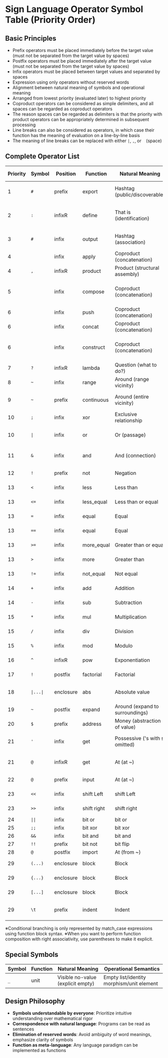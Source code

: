 # Sign Language Operator Symbol Table (Priority Order)

## Basic Principles
- Prefix operators must be placed immediately before the target value (must not be separated from the target value by spaces)
- Postfix operators must be placed immediately after the target value (must not be separated from the target value by spaces)
- Infix operators must be placed between target values and separated by spaces
- Expression using only operators without reserved words
- Alignment between natural meaning of symbols and operational meaning
- Arranged from lowest priority (evaluated later) to highest priority
- Coproduct operators can be considered as simple delimiters, and all spaces can be regarded as coproduct operators
- The reason spaces can be regarded as delimiters is that the priority with product operators can be appropriately determined in subsequent processing
- Line breaks can also be considered as operators, in which case their function has the meaning of evaluation on a line-by-line basis
- The meaning of line breaks can be replaced with either `|`, `,`, or ` ` (space)

## Complete Operator List

| Priority | Symbol | Position | Function | Natural Meaning | Operational Semantics |
|----------|--------|----------|----------|-----------------|---------------------|
| 1 | `#` | prefix | export | Hashtag (public/discoverable) | Make name discoverable from outside |
| 2 | `:` | infixR | define | That is (identification) | Bind left-hand name to right-hand value |
| 3 | `#` | infix | output | Hashtag (association) | Associate data with address |
| 4 | ` ` | infix | apply | Coproduct (concatenation) | Function application |
| 4 | `,` | infixR | product | Product (structural assembly) | List construction |
| 5 | ` ` | infix | compose | Coproduct (concatenation) | Left-associative function composition |
| 6 | ` ` | infix | push | Coproduct (concatenation) | Add to list |
| 6 | ` ` | infix | concat | Coproduct (concatenation) | List concatenation |
| 6 | ` ` | infix | construct | Coproduct (concatenation) | Left-associative list construction |
| 7 | `?` | infixR | lambda | Question (what to do?) | Function definition |
| 8 | `~` | infix | range | Around (range vicinity) | Range list construction |
| 9 | `~` | prefix | continuous | Around (entire vicinity) | Continuous list construction |
| 10 | `;` | infix | xor | Exclusive relationship | Exclusive logical OR |
| 10 | `\|` | infix | or | Or (passage) | Logical OR (short-circuit evaluation) |
| 11 | `&` | infix | and | And (connection) | Logical AND (short-circuit evaluation) |
| 12 | `!` | prefix | not | Negation | Logical negation |
| 13 | `<` | infix | less | Less than | Comparison operation |
| 13 | `<=` | infix | less_equal | Less than or equal | Comparison operation |
| 13 | `=` | infix | equal | Equal | Comparison operation |
| 13 | `==` | infix | equal | Equal | Comparison operation |
| 13 | `>=` | infix | more_equal | Greater than or equal | Comparison operation |
| 13 | `>` | infix | more | Greater than | Comparison operation |
| 13 | `!=` | infix | not_equal | Not equal | Comparison operation |
| 14 | `+` | infix | add | Addition | Arithmetic operation |
| 14 | `-` | infix | sub | Subtraction | Arithmetic operation |
| 15 | `*` | infix | mul | Multiplication | Arithmetic operation |
| 15 | `/` | infix | div | Division | Arithmetic operation |
| 15 | `%` | infix | mod | Modulo | Arithmetic operation |
| 16 | `^` | infixR | pow | Exponentiation | Exponential operation |
| 17 | `!` | postfix | factorial | Factorial | Factorial operation |
| 18 | `\|...\|` | enclosure | abs | Absolute value | Absolute value operation |
| 19 | `~` | postfix | expand | Around (expand to surroundings) | Expansion |
| 20 | `$` | prefix | address | Money (abstraction of value) | Address acquisition |
| 21 | `'` | infix | get | Possessive ('s with s omitted) | Get value from structure |
| 21 | `@` | infixR | get | At (at ~) | Get value from structure |
| 22 | `@` | prefix | input | At (at ~) | Get data from address |
| 23 | `<<` | infix | shift Left | shift Left | Bit Shift to Left |
| 23 | `>>` | infix | shift right | shift right | Bit Shift to right |
| 24 | `\|\|` | infix | bit or | bit or | bit or |
| 25 | `;;` | infix | bit xor | bit xor | bit xor |
| 26 | `&&` | infix | bit and | bit and | bit and |
| 27 | `!!` | prefix | bit not | bit flip | bit not |
| 28 | `@` | postfix | import | At (from ~) | Get from file |
| 29 | `(...)` | enclosure | block | Block | Inline block construction |
| 29 | `{...}` | enclosure | block | Block | Inline block construction |
| 29 | `[...]` | enclosure | block | Block | Inline block construction |
| 29 | `\t` | prefix | indent | Indent | Indented block construction |

※Conditional branching is only represented by match_case expressions using function block syntax.
※When you want to perform function composition with right associativity, use parentheses to make it explicit.


## Special Symbols

| Symbol | Function | Natural Meaning | Operational Semantics |
|--------|----------|-----------------|---------------------|
| `_` | unit | Visible no-value (explicit empty) | Empty list/identity morphism/unit element |

## Design Philosophy
- **Symbols understandable by everyone**: Prioritize intuitive understanding over mathematical rigor
- **Correspondence with natural language**: Programs can be read as sentences
- **Elimination of reserved words**: Avoid ambiguity of word meanings, emphasize clarity of symbols
- **Function as meta-language**: Any language paradigm can be implemented as functions
